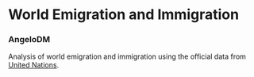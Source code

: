 # World Emigration and Immigration

### AngeloDM

Analysis of world emigration and immigration using the official data from [United Nations](https://www.un.org/en/development/desa/population/migration/data/empirical2/migrationflows.asp).
